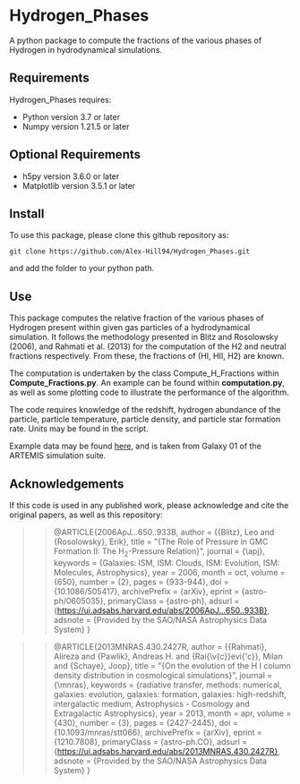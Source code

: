 # Hydrogen_Phases
A python package to compute the fractions of the various phases of Hydrogen in hydrodynamical simulations.

## Requirements

Hydrogen_Phases requires:

* Python version 3.7 or later
* Numpy version 1.21.5 or later

## Optional Requirements

* h5py version 3.6.0 or later
* Matplotlib version 3.5.1 or later 

## Install

To use this package, please clone this github repository as:

`git clone https://github.com/Alex-Hill94/Hydrogen_Phases.git`

and add the folder to your python path. 

## Use

This package computes the relative fraction of the various phases of Hydrogen present within given gas particles of a hydrodynamical simulation. It follows the methodology presented in Blitz and Rosolowsky (2006), and Rahmati et al. (2013) for the computation of the H2 and neutral fractions respectively. From these, the fractions of (HI, HII, H2) are known. 

The computation is undertaken by the class Compute_H_Fractions within **Compute_Fractions.py**. An example can be found within **computation.py**, as well as some plotting code to illustrate the performance of the algorithm.

The code requires knowledge of the redshift, hydrogen abundance of the particle, particle temperature, particle density, and particle star formation rate. Units may be found in the script.

Example data may be found [here](https://drive.google.com/file/d/1FqKmgt7HcPJQ-xrThG6wezKak97ftu8_/view?usp=sharing), and is taken from Galaxy 01 of the ARTEMIS simulation suite.

## Acknowledgements 

If this code is used in any published work, please acknowledge and cite the original papers, as well as this repository:

>> @ARTICLE{2006ApJ...650..933B,
       author = {{Blitz}, Leo and {Rosolowsky}, Erik},
        title = "{The Role of Pressure in GMC Formation II: The H$_{2}$-Pressure Relation}",
      journal = {\apj},
     keywords = {Galaxies: ISM, ISM: Clouds, ISM: Evolution, ISM: Molecules, Astrophysics},
         year = 2006,
        month = oct,
       volume = {650},
       number = {2},
        pages = {933-944},
          doi = {10.1086/505417},
archivePrefix = {arXiv},
       eprint = {astro-ph/0605035},
 primaryClass = {astro-ph},
       adsurl = {https://ui.adsabs.harvard.edu/abs/2006ApJ...650..933B},
      adsnote = {Provided by the SAO/NASA Astrophysics Data System}
}

>> @ARTICLE{2013MNRAS.430.2427R,
       author = {{Rahmati}, Alireza and {Pawlik}, Andreas H. and {Rai{\v{c}}evi{\'c}}, Milan and {Schaye}, Joop},
        title = "{On the evolution of the H I column density distribution in cosmological simulations}",
      journal = {\mnras},
     keywords = {radiative transfer, methods: numerical, galaxies: evolution, galaxies: formation, galaxies: high-redshift, intergalactic medium, Astrophysics - Cosmology and Extragalactic Astrophysics},
         year = 2013,
        month = apr,
       volume = {430},
       number = {3},
        pages = {2427-2445},
          doi = {10.1093/mnras/stt066},
archivePrefix = {arXiv},
       eprint = {1210.7808},
 primaryClass = {astro-ph.CO},
       adsurl = {https://ui.adsabs.harvard.edu/abs/2013MNRAS.430.2427R},
      adsnote = {Provided by the SAO/NASA Astrophysics Data System}
}





